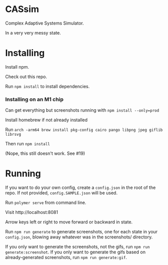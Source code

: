 # CASsim
Complex Adaptive Systems Simulator.

In a very very messy state.

# Installing

Install npm.

Check out this repo.

Run `npm install` to install dependencies.

### Installing on an M1 chip

Can get everything but screenshots running with `npm install --only=prod`

Install homebrew if not already installed

Run `arch -arm64 brew install pkg-config cairo pango libpng jpeg giflib librsvg`

Then run `npm install`

(Nope, this still doesn't work. See #19)

# Running

If you want to do your own config, create a `config.json` in the root of the repo. If not provided, `config.SAMPLE.json` will be used.

Run `polymer serve` from command line.

Visit http://localhost:8081

Arrow keys left or right to move forward or backward in state.

Run `npm run generate` to generate screenshots, one for each state in your `config.json`, blowing away whatever was in the screenshots/ directory.

If you only want to generate the screenshots, not the gifs, run `npm run generate:screenshot`. If you only want to generate the gifs based on already-generated screenshots, run `npm run generate:gif`.